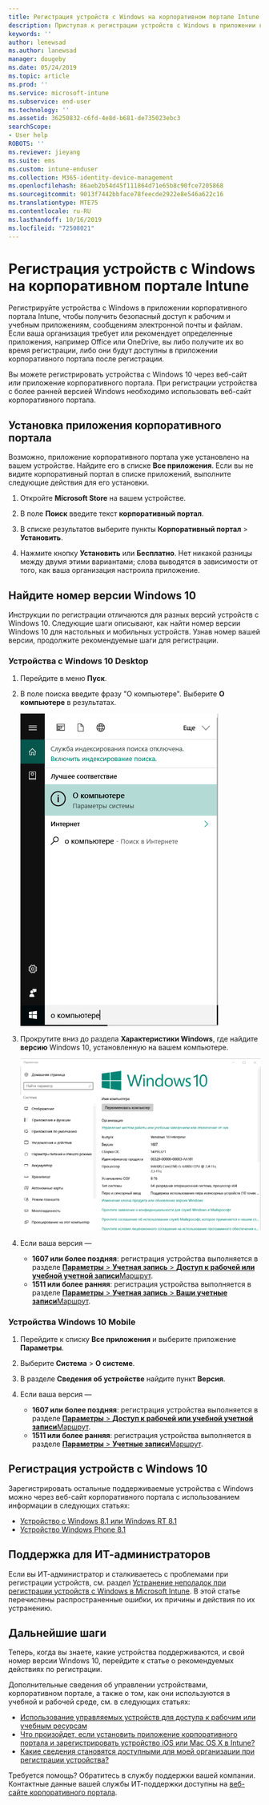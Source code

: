 ```yaml
---
title: Регистрация устройств с Windows на корпоративном портале Intune | Документация Майкрософт
description: Приступая к регистрации устройств с Windows в приложении корпоративного портала
keywords: ''
author: lenewsad
ms.author: lanewsad
manager: dougeby
ms.date: 05/24/2019
ms.topic: article
ms.prod: ''
ms.service: microsoft-intune
ms.subservice: end-user
ms.technology: ''
ms.assetid: 36250832-c6fd-4e8d-b681-de735023ebc3
searchScope:
- User help
ROBOTS: ''
ms.reviewer: jieyang
ms.suite: ems
ms.custom: intune-enduser
ms.collection: M365-identity-device-management
ms.openlocfilehash: 86aeb2b54d45f111864d71e65b8c90fce7205868
ms.sourcegitcommit: 9013f7442bbface78feecde2922e8e546a622c16
ms.translationtype: MTE75
ms.contentlocale: ru-RU
ms.lasthandoff: 10/16/2019
ms.locfileid: "72508021"
---
```

# <a name="windows-device-enrollment-in-intune-company-portal"></a>Регистрация устройств с Windows на корпоративном портале Intune  

Регистрируйте устройства с Windows в приложении корпоративного портала Intune, чтобы получить безопасный доступ к рабочим и учебным приложениям, сообщениям электронной почты и файлам. Если ваша организация требует или рекомендует определенные приложения, например Office или OneDrive, вы либо получите их во время регистрации, либо они будут доступны в приложении корпоративного портала после регистрации.  

Вы можете регистрировать устройства с Windows 10 через веб-сайт *или* приложение корпоративного портала. При регистрации устройства с более ранней версией Windows необходимо использовать веб-сайт корпоративного портала.  

## <a name="install-company-portal-app"></a>Установка приложения корпоративного портала  
Возможно, приложение корпоративного портала уже установлено на вашем устройстве. Найдите его в списке __Все приложения__.  Если вы не видите корпоративный портал в списке приложений, выполните следующие действия для его установки.  

1. Откройте **Microsoft Store** на вашем устройстве.

2. В поле **Поиск** введите текст **корпоративный портал**.

3. В списке результатов выберите пункты **Корпоративный портал** > **Установить**.

4. Нажмите кнопку **Установить** или **Бесплатно**. Нет никакой разницы между двумя этими вариантами; слова выводятся в зависимости от того, как ваша организация настроила приложение.  

## <a name="find-windows-10-version-number"></a>Найдите номер версии Windows 10  
Инструкции по регистрации отличаются для разных версий устройств с Windows 10. Следующие шаги описывают, как найти номер версии Windows 10 для настольных и мобильных устройств. Узнав номер вашей версии, продолжите рекомендуемые шаги для регистрации.  

### <a name="windows-10-desktop-devices"></a>Устройства с Windows 10 Desktop  

1. Перейдите в меню **Пуск**.

2. В поле поиска введите фразу "О компьютере". Выберите __О компьютере__ в результатах.  


   ![параметры поиска для сведений о ПК](media/searching_for_about_your_pc.png)  

3. Прокрутите вниз до раздела **Характеристики Windows**, где найдите **версию** Windows 10, установленную на вашем компьютере.  


   ![Сведения о ПК в ОС Windows 10 Desktop](media/settings_about_pc.png)  

4. Если ваша версия —  

    * __1607 или более поздняя__: регистрация устройства выполняется в разделе [**Параметры** > **Учетная запись** > **Доступ к рабочей или учебной учетной записи**Маршрут](enroll-windows-10-device.md#enroll-windows-10-version-1607-and-later-device).   
    * __1511 или более ранняя__: регистрация устройства выполняется в разделе [**Параметры** > **Учетная запись** > **Ваши учетные записи**Маршрут](enroll-windows-10-device.md#enroll-windows-10-version-1511-and-earlier-device).  

### <a name="windows-10-mobile-devices"></a>Устройства Windows 10 Mobile

1. Перейдите к списку __Все приложения__ и выберите приложение __Параметры__.
2. Выберите __Система__ > __О системе__.
3. В разделе __Сведения об устройстве__ найдите пункт __Версия__.  
4. Если ваша версия —  

    * __1607 или более поздняя__: регистрация устройства выполняется в разделе [**Параметры** > **Доступ к рабочей или учебной учетной записи**Маршрут](enroll-windows-10-device.md#enroll-windows-10-version-1607-and-later-device).   
    * __1511 или более ранняя__: регистрация устройства выполняется в разделе [**Параметры** > **Учетные записи**Маршрут](enroll-windows-10-device.md#enroll-windows-10-version-1511-and-earlier-device).  

## <a name="enroll-non-windows-10-devices"></a>Регистрация устройств с Windows 10  
Зарегистрировать остальные поддерживаемые устройства с Windows можно через веб-сайт корпоративного портала с использованием информации в следующих статьях:   
* [Устройство с Windows 8.1 или Windows RT 8.1](enroll-your-W81-or-rt81-windows.md)  
* [Устройство Windows Phone 8.1](enroll-your-wp81-windows.md)    

## <a name="it-administrator-support"></a>Поддержка для ИТ-администраторов  
Если вы ИТ-администратор и сталкиваетесь с проблемами при регистрации устройств, см. раздел [Устранение неполадок при регистрации устройств с Windows в Microsoft Intune](https://support.microsoft.com/help/4469913). В этой статье перечислены распространенные ошибки, их причины и действия по их устранению.  

## <a name="next-steps"></a>Дальнейшие шаги  
Теперь, когда вы знаете, какие устройства поддерживаются, и свой номер версии Windows 10, перейдите к статье о рекомендуемых действиях по регистрации.  
 
Дополнительные сведения об управлении устройствами, корпоративном портале, а также о том, как они используются в учебной и рабочей среде, см. в следующих статьях:  
* [Использование управляемых устройств для доступа к рабочим или учебным ресурсам](use-managed-devices-to-get-work-done.md)  
* [Что произойдет, если установить приложение корпоративного портала и зарегистрировать устройство iOS или Mac OS X в Intune?](what-happens-if-you-install-the-company-portal-app-and-enroll-your-device-in-intune-windows.md)  
* [Какие сведения становятся доступными для моей организации при регистрации устройства?](what-info-can-your-company-see-when-you-enroll-your-device-in-intune.md)  

Требуется помощь? Обратитесь в службу поддержки вашей компании. Контактные данные вашей службы ИТ-поддержки доступны на [веб-сайте корпоративного портала](https://go.microsoft.com/fwlink/?linkid=2010980).  
